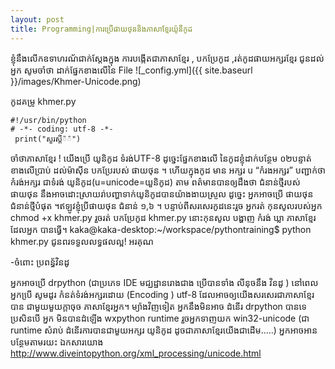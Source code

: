 ```yaml
---
layout: post
title: Programming|ការប្រើផាយថុននិង​ភាសាខ្មែរយ៉ូនីកូដ
---
```

ខ្ញុំនឹងលើកឧទាហរណ័ជាក់ស្ដែងក្នុង ការបង្កើតជាភាសាខ្មែរ , បកប្រែកូដ ,រត់កូដផាយអក្សរខ្មែរ  ជូនដល់អ្នក សូមចាំថា ដាក់ផ្នែក​ខាងលើនៃ File
![_config.yml]({{ site.baseurl }}/images/Khmer-Unicode.png)

កូដគម្រូ khmer.py
```
#!/usr/bin/python
# -*- coding: utf-8 -*-
 print("សួរស្ដី៉៉")
 ```
 ចាំថាភាសាខ្មែរ ! យើងប្រើ យូនិកូដ ទំរង់UTF-8 ដូច្នេះផ្នែកខាងលើ នៃកូដខ្ញុំដាក់បន្ថែម ០២បន្ទាត់ខាងលើប្រាប់
 ដល់ម៉ាស៊ីន បកប្រែរបស់ ផាយថុន ។ ហើយក្នុងកូដ មាន អក្សរ u “កំរងអក្សរ” បញ្ជាក់ថា កំរង់អក្សរ ជាទំរង់ យូនិកូដ(u=unicode=យួនិកូដ)
 តាម ពត៌មានបានឲ្យដឹងថា ជំនាន់ថ្មីរបស់ ផាយថុន
 នឹងអាចដោះស្រាយរា់បញ្ហាទាក់យូនិកូដបានយ៉ាងងាយស្រួល ដូច្នេះ អ្នកអាចប្រើ
ផាយថុនជំនាន់ថ្មីបំផុត ។ឥឡូវខ្ញុំប្រីផាយថុន​ ជំនាន់ ១,៦ ។
បន្ទាប់ពីសរសេរកូដនេះរួច អ្នក​រត់ កុនសូលរបស់អ្នក
chmod +x khmer.py
រួចរត់ បកប្រែកូដ khmer.py នោះកុនសូល បង្ហាញ កំរង់ ឃ្លា ភាសាខ្មែរ ដែលអ្នក បានធ្វើ។
kaka@kaka-desktop:~/workspace/pythontraining$ python khmer.py
ជូនពរទទួលលទ្ធផលល្អ!
អរគុណ

-ចំពោះ ប្រពន្ធ័វិនដូ

អ្នកអាចប្រើ drpython (ជាប្រភេទ IDE មជ្ឃដ្ឋា​នរោងជាង ប្រើបានទាំង លីនុចនឹង វិនដូ ) នៅពេលអ្នកបើ្រ សូមដូរ កំនត់ទំរង់អក្សរដោយ (Encoding ) utf-8 ដែលអាចឲ្យយើងសរសេរជាភាសាខ្មែរបាន ជាមួយមួយក្ដាចុច ភាសាខ្មែរអ្នក។
ម្យ៉ាងវិញទៀត អ្នកនឹងមិនអាច ដំនើរ drpython បានទេប្រសិនបើ អ្នក មិនបានដំឡើង wxpython runtime
រួចអ្នកទាញយក  win32-unicode (ជា runtime សំរាប់ ដំនើរការបានជាមួយអក្សរ យូនិកូដ ដូចជាភាសាខ្មែរយើងជាដើម…..)
អ្នកអាចអានបន្ថែមតាមរយះ
ឯកសារយោង http://www.diveintopython.org/xml_processing/unicode.html
